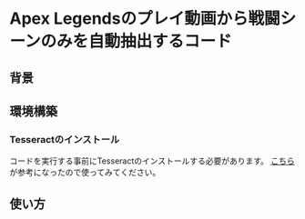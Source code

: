 # Apex Legendsのプレイ動画から戦闘シーンのみを自動抽出するコード
## 背景
## 環境構築
### Tesseractのインストール
コードを実行する事前にTesseractのインストールする必要があります。
[こちら](https://gammasoft.jp/blog/tesseract-ocr-install-on-windows/)が参考になったので使ってみてください。
## 使い方
